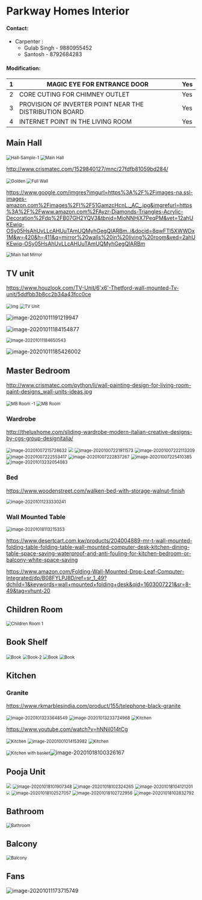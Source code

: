 # Parkway Homes Interior

#### Contact: 

- Carpenter : 
  - Gulab Singh - 9880955452
  - Santosh - 8792684283

#### Modification: 

| 1    | MAGIC EYE FOR  ENTRANCE DOOR                             | Yes  |
| ---- | -------------------------------------------------------- | ---- |
| 2    | CORE CUTING FOR  CHIMNEY OUTLET                          | Yes  |
| 3    | PROVISION OF INVERTER  POINT NEAR THE DISTRIBUTION BOARD | Yes  |
| 4    | INTERNET POINT IN THE LIVING ROOM                        | Yes  |



## Main Hall

<img src="assets\main-hall-sample-1.png" alt="Hall-Sample-1" style="zoom:80%;" />



<img src="assets\main-hall-sample-2.png" alt="Main Hall" style="zoom:80%;" />



http://www.crismatec.com/1529840127/mnc/27fdfb81059bd284/

<img src="assets\main-hall-sample-3.png" alt="Golden" style="zoom:80%;" />

<img src="assets\main-hall-sample-4.png" alt="Full Wall" style="zoom:80%;" />



https://www.google.com/imgres?imgurl=https%3A%2F%2Fimages-na.ssl-images-amazon.com%2Fimages%2FI%2F51GamzcHcnL._AC_.jpg&imgrefurl=https%3A%2F%2Fwww.amazon.com%2FAyzr-Diamonds-Triangles-Acrylic-Decoration%2Fdp%2FB07GH2YQV3&tbnid=MioNNHjX7PeqPM&vet=12ahUKEwiq-OSy05HsAhUvLLcAHUuTAmUQMyhGegQIARBm..i&docid=8qwFTl5XWWDx1M&w=420&h=411&q=mirror%20walls%20in%20living%20room&ved=2ahUKEwiq-OSy05HsAhUvLLcAHUuTAmUQMyhGegQIARBm



<img src="assets\main-hall-mirror.png" alt="Main hall Mirror" style="zoom:80%;" />

## TV unit

https://www.houzlook.com/TV-Unit/6'x6'-Thetford-wall-mounted-Tv-unit/5ddfbb3b8cc2b34a43fcc0ce



<img src="assets\tv-unit-1.png" alt="img" style="zoom:80%;" />

<img src="assets\tv-unit-2.png" alt="TV Unit" style="zoom:80%;" />

![image-20201011191219947](assets\tv-unit-6.png)

![image-20201011184154877](D:\Praveen\sourcecontrol\github\praveenraghuvanshi1512\parkwayhomes\E-801\Interior\assets\tv-unit-3.png)

<img src="assets\tv-unit-4.png" alt="image-20201011184650543" style="zoom:80%;" />

![image-20201011185426002](D:\Praveen\sourcecontrol\github\praveenraghuvanshi1512\parkwayhomes\E-801\Interior\assets\tv-unit-5.png)

## Master Bedroom

http://www.crismatec.com/python/li/wall-painting-design-for-living-room-paint-designs_wall-units-ideas.jpg

<img src="assets\mbroom-sample-1.png" alt="MB Room -1" style="zoom:80%;" />



<img src="assets\mbroom-sample-2.png" alt="MB Room" style="zoom:80%;" />

### Wardrobe



http://theluxhome.com/sliding-wardrobe-modern-italian-creative-designs-by-cgs-group-designitalia/

<img src="assets\wardrobe-sliding-1.png" alt="image-20201007215728632" style="zoom:80%;" />

<img src="assets\wardrobe-sliding-7.png" style="zoom:80%;" />

<img src="assets\wardrobe-sliding-2.png" alt="image-20201007221911573" style="zoom:80%;" />

<img src="assets\wardrobe-sliding-3.png" alt="image-20201007222113209" style="zoom:80%;" />

<img src="assets\wardrobe-sliding-4.png" alt="image-20201007222553417" style="zoom:80%;" />

<img src="assets\wardrobe-sliding-5.png" alt="image-20201007222837267" style="zoom:80%;" />

<img src="assets\wardrobe-sliding-6.png" alt="image-20201007225410385" style="zoom:80%;" />

<img src="assets\wardrobe-sliding-8.png" alt="image-20201013232054083" style="zoom:80%;" />



### Bed

https://www.woodenstreet.com/walken-bed-with-storage-walnut-finish

<img src="assets\bed-1.png" alt="image-20201011233330241" style="zoom:80%;" />

### Wall Mounted Table

<img src="assets\wall-mounted-table-1.png" alt="image-20201018113215353" style="zoom:80%;" />

https://www.desertcart.com.kw/products/204004889-mr-t-wall-mounted-folding-table-folding-table-wall-mounted-computer-desk-kitchen-dining-table-space-saving-waterproof-and-anti-fouling-for-kitchen-bedroom-or-balcony-white-space-saving

https://www.amazon.com/Folding-Wall-Mounted-Drop-Leaf-Computer-Integrated/dp/B08FYLPJ8D/ref=sr_1_49?dchild=1&keywords=wall+mounted+folding+desk&qid=1603007221&sr=8-49&tag=vhunt-20

## Children Room

<img src="assets\chidren-room-1.png" alt="Children Room 1" style="zoom:80%;" />



## Book Shelf

<img src="assets\book-1.png" alt="Book" style="zoom:80%;" />

<img src="assets\book-2.png" alt="Book-2" style="zoom:80%;" />

<img src="assets\book-3.png" alt="Book" style="zoom:80%;" />

<img src="assets\book-4.png" alt="Book" style="zoom:80%;" />

## Kitchen

### Granite

https://www.rkmarblesindia.com/product/155/telephone-black-granite

<img src="assets\granite-1.png" alt="image-20201013233648549" style="zoom:80%;" />

<img src="assets\granite-2.png" alt="image-20201013233724968" style="zoom:80%;" />



<img src="assets\kitchen-1.png" alt="Kitchen" style="zoom:80%;" />

https://www.youtube.com/watch?v=hNNil014tCg

<img src="assets\kitchen-2.png" alt="Kitchen" style="zoom:80%;" />

<img src="assets\kitchen-3.png" alt="image-20201001014153982" style="zoom:80%;" />

<img src="assets\kitchen-4.png" alt="Kitchen" style="zoom:80%;" />



​	<img src="assets\kitchen-5.png" alt="Kitchen with basket" style="zoom:80%;" />![image-20201018100326167](D:\Praveen\sourcecontrol\github\praveenraghuvanshi\eva4-p2-group\Session-8\Assignment-8\assets\pooja-unit-1.png)

## Pooja Unit

<img src="\assets\pooja-unit-1.png" style="zoom:80%;" />

<img src="\assets\pooja-unit-2.png" alt="image-20201018101907348" style="zoom:80%;" />

<img src="\assets\pooja-unit-3.png" alt="image-20201018102324265" style="zoom:80%;" />

<img src="assets\guest-room-pooja-unit.png" alt="image-20201018104121201" style="zoom:80%;" />

<img src="assets\pooja-unit-1 - modified.png" style="zoom:60%;" />

<img src="\assets\pooja-unit-5.png" alt="image-20201018102527057" style="zoom:80%;" />

<img src="assets\pooja-unit-4.png" alt="image-20201018102722956" style="zoom:80%;" />

<img src="assets\pooja-unit-6.png" alt="image-20201018102832792" style="zoom:80%;" />

## Bathroom

<img src="assets\bathroom.png" alt="Bathroom" style="zoom:80%;" />



## Balcony

<img src="assets\balcony.png" alt="Balcony" style="zoom:80%;" />

## Fans

![image-20201011173715749](D:\Praveen\sourcecontrol\github\praveenraghuvanshi1512\parkwayhomes\E-801\Interior\assets\fan-1.png)
